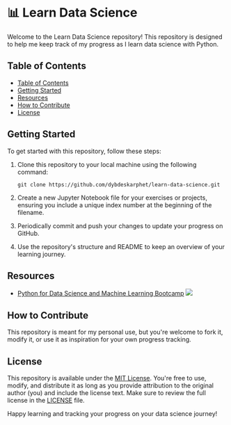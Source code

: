 # 📊 Learn Data Science

Welcome to the Learn Data Science repository! This repository is designed to help me keep track of my progress as I learn data science with Python.

<!-- TOC ignore:true -->

## Table of Contents

<!-- TOC -->

- [Table of Contents](#table-of-contents)
- [Getting Started](#getting-started)
- [Resources](#resources)
- [How to Contribute](#how-to-contribute)
- [License](#license)

<!-- /TOC -->

## Getting Started

To get started with this repository, follow these steps:

1. Clone this repository to your local machine using the following command:

   ```
   git clone https://github.com/dybdeskarphet/learn-data-science.git
   ```

2. Create a new Jupyter Notebook file for your exercises or projects, ensuring you include a unique index number at the beginning of the filename.

3. Periodically commit and push your changes to update your progress on GitHub.

4. Use the repository's structure and README to keep an overview of your learning journey.

## Resources

- [Python for Data Science and Machine Learning Bootcamp](https://www.udemy.com/course/python-for-data-science-and-machine-learning-bootcamp/) ![](https://geps.dev/progress/8?dangerColor=8BC34A&warningColor=8BC34A&successColor=8BC34A)

## How to Contribute

This repository is meant for my personal use, but you're welcome to fork it, modify it, or use it as inspiration for your own progress tracking.

## License

This repository is available under the [MIT License](LICENSE). You're free to use, modify, and distribute it as long as you provide attribution to the original author (you) and include the license text. Make sure to review the full license in the [LICENSE](LICENSE) file.

Happy learning and tracking your progress on your data science journey!
